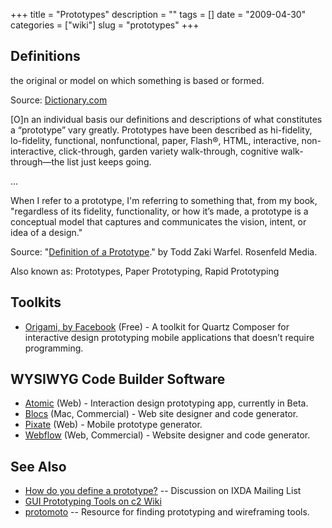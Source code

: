 +++
title = "Prototypes"
description = ""
tags = []
date = "2009-04-30"
categories = ["wiki"]
slug = "prototypes"
+++




<h2 id="toc0">Definitions</h2>
<p>the original or model on which something is based or formed.</p>

<p>Source: <a href="http://dictionary.reference.com/browse/prototype">Dictionary.com</a></p>

<p>[O]n an individual basis our definitions and descriptions of what constitutes a “prototype” vary greatly. Prototypes have been described as hi-fidelity, lo-fidelity, functional, nonfunctional, paper, Flash®, HTML, interactive, non-interactive, click-through, garden variety walk-through, cognitive walk-through—the list just keeps going.</p>

<p>...</p>

<p>When I refer to a prototype, I'm referring to something that, from my book, &quot;regardless of its fidelity, functionality, or how it’s made, a prototype is a conceptual model that captures and communicates the vision, intent, or idea of a design.&quot;</p>

<p>Source: &quot;<a href="http://www.rosenfeldmedia.com/books/prototyping/blog/definition_of_a_prototype/">Definition of a Prototype</a>.&quot; by Todd Zaki Warfel. Rosenfeld Media.</p>

<p>Also known as: Prototypes, Paper Prototyping, Rapid Prototyping</p>


<h2 id="toc1">Toolkits</h2>
<ul>
    <li> <a href="http://facebook.github.io/origami/">Origami, by Facebook</a> (Free) - A toolkit for Quartz Composer for interactive design prototyping mobile applications that doesn’t require programming.</li>
</ul>


<h2 id="toc2">WYSIWYG Code Builder Software</h2>
<ul>
    <li> <a href="https://atomic.io/">Atomic</a> (Web) - Interaction design prototyping app, currently in Beta.</li>
    <li> <a href="http://blocsapp.com/">Blocs</a> (Mac, Commercial) - Web site designer and code generator.</li>
    <li> <a href="http://www.pixate.com/">Pixate</a> (Web) - Mobile prototype generator.</li>
    <li> <a href="https://webflow.com/">Webflow</a> (Web, Commercial) - Website designer and code generator.</li>
</ul>


<h2 id="toc3">See Also</h2>
<ul>
    <li> <a href="http://www.ixda.org/discuss.php?post=22323">How do you define a prototype?</a> -- Discussion on IXDA Mailing List</li>
    <li> <a href="http://c2.com/cgi/wiki?GuiPrototypingTools">GUI Prototyping Tools on c2 Wiki</a></li>
    <li> <a href="http://protomoto.com/">protomoto</a> -- Resource for finding prototyping and wireframing tools.</li>
</ul>
